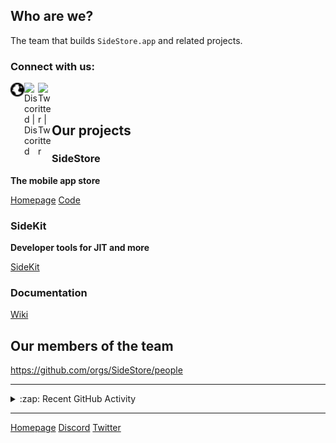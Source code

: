 <!-- 
Docs: How to use GitHub README and actions to auto-generate embedded content.
https://github.com/anuraghazra/github-readme-stats
https://www.youtube.com/watch?v=n6d4KHSKqGk
https://github.com/rahuldkjain/github-profile-readme-generator
 -->

## Who are we?

The team that builds `SideStore.app` and related projects.

### Connect with us:

<!--
[![Website](https://img.shields.io/website?label=sidestore.io&style=for-the-badge&url=https://sidestore.io)](https://sidestore.io)
[![Twitter Follow](https://img.shields.io/twitter/follow/sidestore_io?color=1DA1F2&logo=twitter&style=for-the-badge)](https://twitter.com/intent/follow?original_referer=https%3A%2F%2Fgithub.com%2Fsidestore&screen_name=sidestore)
[![GitHub Followers](https://img.shields.io/github/followers/sidestore?style=for-the-badge)]()
[![GitHub Sponsors](https://img.shields.io/github/sponsors/sidestore?style=for-the-badge
)]() 
-->

[<img align="left" alt="sidestore.io" width="22px" src="https://raw.githubusercontent.com/iconic/open-iconic/master/svg/globe.svg" />][website]
[<img align="left" alt="Discord | Discord" width="22px" src="https://cdn.jsdelivr.net/npm/simple-icons@v3/icons/discord.svg" />][discord]
[<img align="left" alt="Twitter | Twitter" width="22px" src="https://cdn.jsdelivr.net/npm/simple-icons@v3/icons/twitter.svg" />][twitter]

<br />
<br />

## Our projects

### SideStore

__The mobile app store__

[Homepage][website]
[Code][git.sidestore]

### SideKit

__Developer tools for JIT and more__

[SideKit][git.sidekit]

### Documentation

[Wiki][wiki]

## Our members of the team

https://github.com/orgs/SideStore/people

---

<details>
  <summary>:zap: Recent GitHub Activity</summary>

<!--START_SECTION:activity-->
1. 🗣 Commented on [#920](https://github.com/SideStore/SideStore/issues/920) in [SideStore/SideStore](https://github.com/SideStore/SideStore)
2. 🗣 Commented on [#920](https://github.com/SideStore/SideStore/issues/920) in [SideStore/SideStore](https://github.com/SideStore/SideStore)
3. 🗣 Commented on [#920](https://github.com/SideStore/SideStore/issues/920) in [SideStore/SideStore](https://github.com/SideStore/SideStore)
4. 🗣 Commented on [#920](https://github.com/SideStore/SideStore/issues/920) in [SideStore/SideStore](https://github.com/SideStore/SideStore)
5. 🗣 Commented on [#920](https://github.com/SideStore/SideStore/issues/920) in [SideStore/SideStore](https://github.com/SideStore/SideStore)
6. ❌ Reopened PR [#920](https://github.com/SideStore/SideStore/pull/920) in [SideStore/SideStore](https://github.com/SideStore/SideStore)
7. ❌ Closed PR [#920](https://github.com/SideStore/SideStore/pull/920) in [SideStore/SideStore](https://github.com/SideStore/SideStore)
8. 💪 Opened PR [#920](https://github.com/SideStore/SideStore/pull/920) in [SideStore/SideStore](https://github.com/SideStore/SideStore)
9. 🗣 Commented on [#902](https://github.com/SideStore/SideStore/issues/902) in [SideStore/SideStore](https://github.com/SideStore/SideStore)
10. 🗣 Commented on [#918](https://github.com/SideStore/SideStore/issues/918) in [SideStore/SideStore](https://github.com/SideStore/SideStore)
11. ❗️ Opened issue [#918](https://github.com/SideStore/SideStore/issues/918) in [SideStore/SideStore](https://github.com/SideStore/SideStore)
12. 🗣 Commented on [#620](https://github.com/SideStore/SideStore/issues/620) in [SideStore/SideStore](https://github.com/SideStore/SideStore)
13. 🗣 Commented on [#328](https://github.com/SideStore/SideStore/issues/328) in [SideStore/SideStore](https://github.com/SideStore/SideStore)
14. ❗️ Opened issue [#917](https://github.com/SideStore/SideStore/issues/917) in [SideStore/SideStore](https://github.com/SideStore/SideStore)
15. 🗣 Commented on [#902](https://github.com/SideStore/SideStore/issues/902) in [SideStore/SideStore](https://github.com/SideStore/SideStore)
16. 🗣 Commented on [#913](https://github.com/SideStore/SideStore/issues/913) in [SideStore/SideStore](https://github.com/SideStore/SideStore)
17. ❗️ Opened issue [#65](https://github.com/SideStore/sidestore.github.io/issues/65) in [SideStore/sidestore.github.io](https://github.com/SideStore/sidestore.github.io)
18. 🗣 Commented on [#913](https://github.com/SideStore/SideStore/issues/913) in [SideStore/SideStore](https://github.com/SideStore/SideStore)
19. 🗣 Commented on [#913](https://github.com/SideStore/SideStore/issues/913) in [SideStore/SideStore](https://github.com/SideStore/SideStore)
20. 🗣 Commented on [#913](https://github.com/SideStore/SideStore/issues/913) in [SideStore/SideStore](https://github.com/SideStore/SideStore)
<!--END_SECTION:activity-->

</details>

---

[Homepage][patreon] [Discord][discord] [Twitter][twitter]

<!--
- [Patreon][patreon]
- [OpenCollective][opencollective]
- [YouTube][youtube]
-->

[website]: https://sidestore.io
[wiki]: https://wiki.sidestore.io
[twitter]: https://twitter.com/sidestore_io
[discord]: https://discord.gg/sidestore-949183273383395328
[youtube]: https://youtube.com/TODO
[patreon]: https://www.patreon.com/SideStore
[opencollective]: https://opencollective.com/TODO
[git.sidestore]: https://github.com/SideStore/SideStore/
[git.sidekit]: https://github.com/SideStore/SideKit

